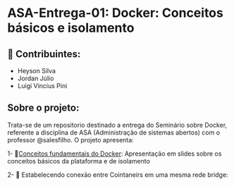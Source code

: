 # ASA-Entrega-01: Docker: Conceitos básicos e isolamento

## 🤝 Contribuintes:
- Heyson Silva 
- Jordan Júlio
- Luigi Vincius Pini 

## Sobre o projeto:
  Trata-se de um repositorio destinado a entrega do Seminário sobre Docker, referente a disciplina de ASA (Administração de sistemas abertos) com o professor @salesfilho. O projeto apresenta: 
  
 1- 🐳[Conceitos fundamentais do Docker](./Docker.pdf):
       Apresentação em slides sobre os conceitos básicos da plataforma e de isolamento
       
2- 🔗 Estabelecendo conexão entre Cointaneirs em uma mesma rede bridge: 

